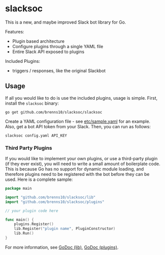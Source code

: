slacksoc
========

This is a new, and maybe improved Slack bot library for Go.

Features:
- Plugin based architecture
- Configure plugins through a single YAML file
- Entire Slack API exposed to plugins

Included Plugins:
- triggers / responses, like the original Slackbot

Usage
-----

If all you would like to do is use the included plugins, usage is simple. First,
install the `slacksoc` binary:

    go get github.com/brenns10/slacksoc/slacksoc
    
Create a YAML configuration file - see [etc/sample.yaml](etc/sample.yaml) for an
example. Also, get a bot API token from your Slack. Then, you can run as
follows:

    slacksoc config.yaml API_KEY

### Third Party Plugins

If you would like to implement your own plugins, or use a third-party plugin (if
they ever exist), you will need to write a small amount of boilerplate code.
This is because Go has no support for dynamic module loading, and therefore
plugins need to be registered with the bot before they can be used. Here is a
complete sample:

```go
package main

import "github.com/brenns10/slacksoc/lib"
import "github.com/brenns10/slacksoc/plugins"

// your plugin code here

func main() {
    plugins.Register()
    lib.Register("plugin name", PluginConstructor)
    lib.Run()
}
```

For more information,
see
[GoDoc (lib)](https://godoc.org/github.com/brenns10/slacksoc/lib),
[GoDoc (plugins)](https://godoc.org/github.com/brenns10/slacksoc/plugins).
